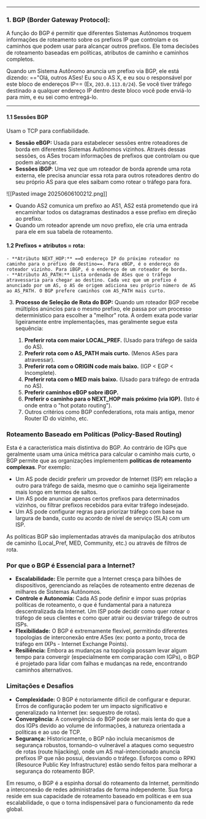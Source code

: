 
---
### **1. BGP (Border Gateway Protocol):**
A  função do BGP é permitir que diferentes Sistemas Autônomos troquem informações de roteamento sobre os prefixos IP que controlam e os caminhos que podem usar para alcançar outros prefixos. Ele toma decisões de roteamento baseadas em políticas, atributos de caminho e caminhos completos.

Quando um Sistema Autônomo anuncia um prefixo via BGP, ele está dizendo: =="Olá, outros ASes! Eu sou o AS X, e eu sou o responsável por este bloco de endereços IP== (Ex, `203.0.113.0/24`). Se você tiver tráfego destinado a qualquer endereço IP dentro deste bloco você pode enviá-lo para mim, e eu sei como entregá-lo.

---
#### **1.1 Sessões BGP**
Usam o TCP para confiabilidade.
- **Sessão eBGP:** Usada para estabelecer sessões entre roteadores de borda em diferentes Sistemas Autônomos vizinhos. Através dessas sessões, os ASes trocam informações de prefixos que controlam ou que podem alcançar.
- **Sessôes iBGP**: Uma vez que um roteador de borda aprende uma rota externa, ele precisa anunciar essa rota para outros roteadores dentro do seu próprio AS para que eles saibam como rotear o tráfego para fora.
 
![[Pasted image 20250606100212.png]]
- Quando AS2 comunica um prefixo ao AS1, AS2 está prometendo que irá encaminhar todos os datagramas destinados a esse prefixo em direção ao prefixo.
- Quando um roteador aprende um novo prefixo, ele cria uma entrada para ele em sua tabela de roteamento.

#### **1.2 Prefixos + atributos = rota:**

    - **Atributo NEXT_HOP:** ==O endereço IP do próximo roteador no caminho para o prefixo de destino==. Para eBGP, é o endereço do roteador vizinho. Para iBGP, é o endereço de um roteador de borda.
    - **Atributo AS_PATH:** Lista ordenada de ASes que o tráfego atravessaria para chegar ao destino. Cada vez que um prefixo é anunciado por um AS, o AS de origem adiciona seu próprio número de AS ao AS_PATH. O BGP prefere caminhos com AS_PATH mais curto.
3. **Processo de Seleção de Rota do BGP:** Quando um roteador BGP recebe múltiplos anúncios para o mesmo prefixo, ele passa por um processo determinístico para escolher a "melhor" rota. A ordem exata pode variar ligeiramente entre implementações, mas geralmente segue esta sequência:
    
    1. **Preferir rota com maior LOCAL_PREF.** (Usado para tráfego de saída do AS).
    2. **Preferir rota com o AS_PATH mais curto.** (Menos ASes para atravessar).
    3. **Preferir rota com o ORIGIN code mais baixo.** (IGP < EGP < Incomplete).
    4. **Preferir rota com o MED mais baixo.** (Usado para tráfego de entrada no AS).
    5. **Preferir caminhos eBGP sobre iBGP.**
    6. **Preferir o caminho para o NEXT_HOP mais próximo (via IGP).** (Isto é onde entra o "hot potato routing").
    7. Outros critérios como BGP confederations, rota mais antiga, menor Router ID do vizinho, etc.

### Roteamento Baseado em Políticas (Policy-Based Routing)

Esta é a característica mais distintiva do BGP. Ao contrário de IGPs que geralmente usam uma única métrica para calcular o caminho mais curto, o BGP permite que as organizações implementem **políticas de roteamento complexas**. Por exemplo:

- Um AS pode decidir preferir um provedor de Internet (ISP) em relação a outro para tráfego de saída, mesmo que o caminho seja ligeiramente mais longo em termos de saltos.
- Um AS pode anunciar apenas certos prefixos para determinados vizinhos, ou filtrar prefixos recebidos para evitar tráfego indesejado.
- Um AS pode configurar regras para priorizar tráfego com base na largura de banda, custo ou acordo de nível de serviço (SLA) com um ISP.

As políticas BGP são implementadas através da manipulação dos atributos de caminho (Local_Pref, MED, Community, etc.) ou através de filtros de rota.

### Por que o BGP é Essencial para a Internet?

- **Escalabilidade:** Ele permite que a Internet cresça para bilhões de dispositivos, gerenciando as relações de roteamento entre dezenas de milhares de Sistemas Autônomos.
- **Controle e Autonomia:** Cada AS pode definir e impor suas próprias políticas de roteamento, o que é fundamental para a natureza descentralizada da Internet. Um ISP pode decidir como quer rotear o tráfego de seus clientes e como quer atrair ou desviar tráfego de outros ISPs.
- **Flexibilidade:** O BGP é extremamente flexível, permitindo diferentes topologias de interconexão entre ASes (ex: ponto a ponto, troca de tráfego em IXPs - Internet Exchange Points).
- **Resiliência:** Embora as mudanças na topologia possam levar algum tempo para convergir (especialmente em comparação com IGPs), o BGP é projetado para lidar com falhas e mudanças na rede, encontrando caminhos alternativos.

### Limitações e Desafios

- **Complexidade:** O BGP é notoriamente difícil de configurar e depurar. Erros de configuração podem ter um impacto significativo e generalizado na Internet (ex: sequestro de rotas).
- **Convergência:** A convergência do BGP pode ser mais lenta do que a dos IGPs devido ao volume de informações, à natureza orientada a políticas e ao uso de TCP.
- **Segurança:** Historicamente, o BGP não incluía mecanismos de segurança robustos, tornando-o vulnerável a ataques como sequestro de rotas (route hijacking), onde um AS mal-intencionado anuncia prefixos IP que não possui, desviando o tráfego. Esforços como o RPKI (Resource Public Key Infrastructure) estão sendo feitos para melhorar a segurança do roteamento BGP.

Em resumo, o BGP é a espinha dorsal do roteamento da Internet, permitindo a interconexão de redes administradas de forma independente. Sua força reside em sua capacidade de roteamento baseado em políticas e em sua escalabilidade, o que o torna indispensável para o funcionamento da rede global.